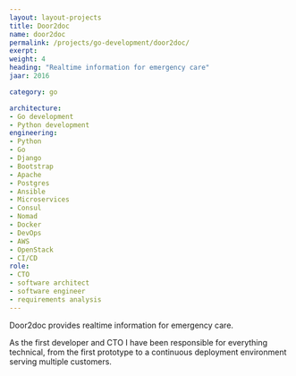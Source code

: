 ```yaml
---
layout: layout-projects
title: Door2doc 
name: door2doc
permalink: /projects/go-development/door2doc/
exerpt:
weight: 4
heading: "Realtime information for emergency care"
jaar: 2016

category: go

architecture:
- Go development
- Python development
engineering:
- Python
- Go 
- Django
- Bootstrap
- Apache 
- Postgres
- Ansible
- Microservices
- Consul
- Nomad
- Docker
- DevOps
- AWS
- OpenStack
- CI/CD  
role:
- CTO  
- software architect
- software engineer
- requirements analysis
---
```


Door2doc provides realtime information for emergency care.

As the first developer and CTO I have been responsible for everything technical, from the first prototype to a continuous deployment 
environment serving multiple customers. 


